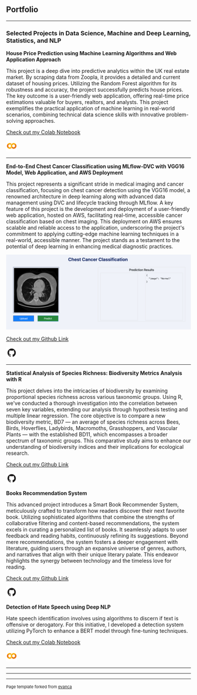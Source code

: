 ## Portfolio

---

### Selected Projects in Data Science, Machine and Deep Learning, Statistics, and NLP

**House Price Prediction using Machine Learning Algorithms and Web Application Approach**

This project is a deep dive into predictive analytics within the UK real estate market. By scraping data from Zoopla, it provides a detailed and current dataset of housing prices. Utilizing the Random Forest algorithm for its robustness and accuracy, the project successfully predicts house prices. The key outcome is a user-friendly web application, offering real-time price estimations valuable for buyers, realtors, and analysts. This project exemplifies the practical application of machine learning in real-world scenarios, combining technical data science skills with innovative problem-solving approaches.

[Check out my Colab Notebook](https://colab.research.google.com/drive/11CPcTIhV490sT0S_GOrAm7-ckDPQinQW?usp=sharing)

<a href="https://github.com/Maryam-1/End-to-End-Chest-Cancer-Classification-using-MLflow-DVC">
    <img src="images/colab.png" alt="GitHub" width="30" height="30"/>
</a>

---

**End-to-End Chest Cancer Classification using MLflow-DVC with VGG16 Model, Web Application, and AWS Deployment**

This project represents a significant stride in medical imaging and cancer classification, focusing on chest cancer detection using the VGG16 model, a renowned architecture in deep learning along with advanced data management using DVC and lifecycle tracking through MLflow. A key feature of this project is the development and deployment of a user-friendly web application, hosted on AWS, facilitating real-time, accessible cancer classification based on chest imaging. This deployment on AWS ensures scalable and reliable access to the application, underscoring the project's commitment to applying cutting-edge machine learning techniques in a real-world, accessible manner. The project stands as a testament to the potential of deep learning in enhancing medical diagnostic practices.

<img src="images/app-image.png" alt="App Image"/>

[Check out my Github Link](https://github.com/Maryam-1/End-to-End-Chest-Cancer-Classification-using-MLflow-DVC)

<a href="https://github.com/Maryam-1/End-to-End-Chest-Cancer-Classification-using-MLflow-DVC">
    <img src="images/GitHub-Mark-ea2971cee799.png" alt="GitHub" width="30" height="30"/>
</a>




---
**Statistical Analysis of Species Richness: Biodiversity Metrics Analysis with R**

This project delves into the intricacies of biodiversity by examining proportional species richness across various taxonomic groups. Using R, we've conducted a thorough investigation into the correlation between seven key variables, extending our analysis through hypothesis testing and multiple linear regression. The core objective is to compare a new biodiversity metric, BD7 — an average of species richness across Bees, Birds, Hoverflies, Ladybirds, Macromoths, Grasshoppers, and Vascular Plants — with the established BD11, which encompasses a broader spectrum of taxonomic groups. This comparative study aims to enhance our understanding of biodiversity indices and their implications for ecological research.

[Check out my Github Link](https://github.com/Maryam-1/Statistical-Analysis-of-Species-Richness-Biodiversity-Metrics-Analysis-with-R)

<a href="https://github.com/Maryam-1/Statistical-Analysis-of-Species-Richness-Biodiversity-Metrics-Analysis-with-R">
    <img src="images/GitHub-Mark-ea2971cee799.png" alt="GitHub" width="30" height="30"/>
</a>

**Books Recommendation System**

This advanced project introduces a Smart Book Recommender System, meticulously crafted to transform how readers discover their next favorite book. Utilizing sophisticated algorithms that combine the strengths of collaborative filtering and content-based recommendations, the system excels in curating a personalized list of books. It seamlessly adapts to user feedback and reading habits, continuously refining its suggestions. Beyond mere recommendations, the system fosters a deeper engagement with literature, guiding users through an expansive universe of genres, authors, and narratives that align with their unique literary palate. This endeavor highlights the synergy between technology and the timeless love for reading.

[Check out my Github Link](https://github.com/Maryam-1/books-recommendation-system)

<a href="https://github.com/Maryam-1/books-recommendation-system">
    <img src="images/GitHub-Mark-ea2971cee799.png" alt="GitHub" width="30" height="30"/>
</a>

**Detection of Hate Speech using Deep NLP**


Hate speech identification involves using algorithms to discern if text is offensive or derogatory. For this initiative, I developed a detection system utilizing PyTorch to enhance a BERT model through fine-tuning techniques.

[Check out my Colab Notebook](https://colab.research.google.com/drive/1hHn4xAACR8J32h6VvGQi3F96SZDHcYmM?usp=sharing)

<a href="https://colab.research.google.com/drive/1hHn4xAACR8J32h6VvGQi3F96SZDHcYmM?usp=sharing">
    <img src="images/colab.png" alt="GitHub" width="30" height="30"/>
</a>


---


---




---
<p style="font-size:11px">Page template forked from <a href="https://github.com/evanca/quick-portfolio">evanca</a></p>
<!-- Remove above link if you don't want to attibute -->
